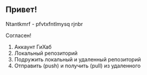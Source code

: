 ## Привет!

Ntantkmrf - pfvtxfntlmysq rjnbr

Согласен!

1. Аккаунт ГиХаб
2. Локальный репозиторий
3. Подружить локальный и удаленный репозиторий
4. Отправить (push) и получить (pull) из удаленного
